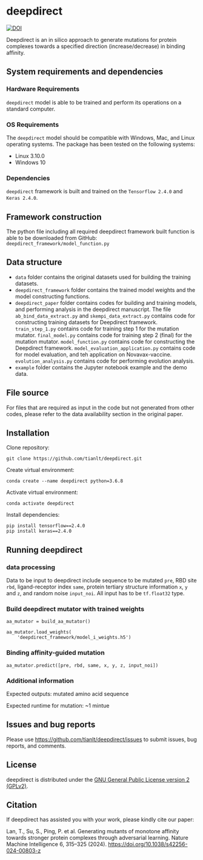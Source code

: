 
<!-- README.md is generated from README.Rmd. Please edit that file -->

# deepdirect
[![DOI](https://zenodo.org/badge/DOI/10.5281/zenodo.10004503.svg)](https://doi.org/10.5281/zenodo.10004503)

<!-- badges: start -->
<!-- badges: end -->

Deepdirect is an in silico approach to generate mutations for protein
complexes towards a specified direction (increase/decrease) in binding
affinity.

## System requirements and dependencies

### Hardware Requirements

`deepdirect` model is able to be trained and perform its operations on a
standard computer.

### OS Requirements

The `deepdirect` model should be compatible with Windows, Mac, and Linux
operating systems. The package has been tested on the following systems:

- Linux 3.10.0
- Windows 10

### Dependencies

`deepdirect` framework is built and trained on the `Tensorflow 2.4.0`
and `Keras 2.4.0`.

## Framework construction

The python file including all required deepdirect framework built
function is able to be downloaded from GitHub:
`deepdirect_framework/model_function.py`

## Data structure

- `data` folder contains the original datasets used for building the
  training datasets.
- `deepdirect_framework` folder contains the trained model weights and
  the model constructing functions.
- `deepdirect_paper` folder contains codes for building and training
  models, and performing analysis in the deepdirect manuscript. The file
  `ab_bind_data_extract.py` and `skempi_data_extract.py` contains code
  for constructing training datasets for Deepdirect framework.
  `train_step_1.py` contains code for training step 1 for the mutation
  mutator. `final_model.py` contains code for training step 2 (final)
  for the mutation mutator. `model_function.py` contains code for
  constructing the Deepdirect framework.
  `model_evaluation_application.py` contains code for model evaluation,
  and teh application on Novavax-vaccine. `evolution_analysis.py`
  contains code for performing evolution analysis.
- `example` folder contains the Jupyter notebook example and the demo data.

## File source

For files that are required as input in the code but not generated from
other codes, please refer to the data availability section in the
original paper.

## Installation

Clone repository:

    git clone https://github.com/tianlt/deepdirect.git

Create virtual environment:

    conda create --name deepdirect python=3.6.8

Activate virtual environment:

    conda activate deepdirect

Install dependencies:

    pip install tensorflow==2.4.0
    pip install keras==2.4.0

## Running deepdirect

### data processing

Data to be input to deepdirect include sequence to be mutated `pre`, RBD
site `rbd`, ligand-receptor index `same`, protein tertiary structure
information `x`, `y` and `z`, and random noise `input_noi`. All input
has to be `tf.float32` type.

### Build deepdirect mutator with trained weights

    aa_mutator = build_aa_mutator()

    aa_mutator.load_weights(
        'deepdirect_framework/model_i_weights.h5')

### Binding affinity-guided mutation

    aa_mutator.predict([pre, rbd, same, x, y, z, input_noi])

### Additional information

Expected outputs: mutated amino acid sequence

Expected runtime for mutation: ~1 mintue

## Issues and bug reports

Please use <https://github.com/tianlt/deepdirect/issues> to submit
issues, bug reports, and comments.

## License

deepdirect is distributed under the [GNU General Public License version
2 (GPLv2)](https://www.gnu.org/licenses/old-licenses/gpl-2.0.en.html).

## Citation
If deepdirect has assisted you with your work, please kindly cite our paper:

Lan, T., Su, S., Ping, P. et al. Generating mutants of monotone affinity towards stronger protein complexes through adversarial learning. Nature Machine Intelligence 6, 315–325 (2024). https://doi.org/10.1038/s42256-024-00803-z
